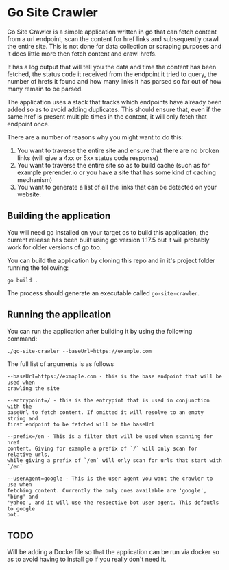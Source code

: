 # Go Site Crawler

Go Site Crawler is a simple application written in go that can fetch content
from a url endpoint, scan the content for href links and subsequently crawl the
entire site. This is not done for data collection or scraping purposes and it
does little more then fetch content and crawl hrefs.

It has a log output that will tell you the data and time the content has been
fetched, the status code it received from the endpoint it tried to query, the
number of hrefs it found and how many links it has parsed so far out of how many
remain to be parsed.

The application uses a stack that tracks which endpoints have already been added
so as to avoid adding duplicates. This should ensure that, even if the same href
is present multiple times in the content, it will only fetch that endpoint once.

There are a number of reasons why you might want to do this:

1. You want to traverse the entire site and ensure that there are no broken
   links (will give a 4xx or 5xx status code response)
2. You want to traverse the entire site so as to build cache (such as for
   example prerender.io or you have a site that has some kind of caching
   mechanism)
3. You want to generate a list of all the links that can be detected on your
   website.

## Building the application

You will need go installed on your target os to build this application, the
current release has been built using go version 1.17.5 but it will probably work
for older versions of go too.

You can build the application by cloning this repo and in it's project folder
running the following:

```
go build .
```

The process should generate an executable called `go-site-crawler`.

## Running the application

You can run the application after building it by using the following command:

```
./go-site-crawler --baseUrl=https://example.com
```

The full list of arguments is as follows

```
--baseUrl=https://exmaple.com - this is the base endpoint that will be used when
crawling the site

--entrypoint=/ - this is the entrypint that is used in conjunction with the
baseUrl to fetch content. If omitted it will resolve to an empty string and
first endpoint to be fetched will be the baseUrl

--prefix=/en - This is a filter that will be used when scanning for href
content. Giving for example a prefix of `/` will only scan for relative urls,
while giving a prefix of `/en` will only scan for urls that start with `/en`

--userAgent=google - This is the user agent you want the crawler to use when
fetching content. Currently the only ones available are 'google', 'bing' and
'yahoo', and it will use the respective bot user agent. This defautls to google
bot.
```

## TODO

Will be adding a Dockerfile so that the application can be run via docker so as
to avoid having to install go if you really don't need it.
